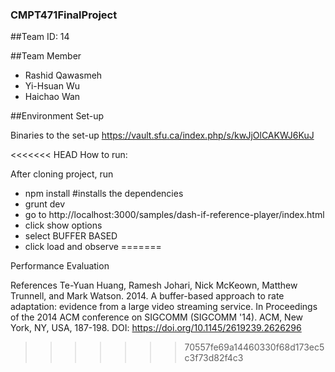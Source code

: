 ### CMPT471FinalProject

##Team ID: 14

##Team Member
- Rashid Qawasmeh
- Yi-Hsuan Wu
- Haichao Wan


##Environment Set-up

Binaries to the set-up
https://vault.sfu.ca/index.php/s/kwJjOlCAKWJ6KuJ


<<<<<<< HEAD
How to run:

After cloning project, run
- npm install #installs the dependencies
- grunt dev 
- go to http://localhost:3000/samples/dash-if-reference-player/index.html
- click show options
- select BUFFER BASED
- click load and observe
=======


Performance Evaluation


References
Te-Yuan Huang, Ramesh Johari, Nick McKeown, Matthew Trunnell, and Mark Watson. 2014. A buffer-based approach to rate adaptation: evidence from a large video streaming service. In Proceedings of the 2014 ACM conference on SIGCOMM (SIGCOMM '14). ACM, New York, NY, USA, 187-198. DOI: https://doi.org/10.1145/2619239.2626296
>>>>>>> 70557fe69a14460330f68d173ec5c3f73d82f4c3
